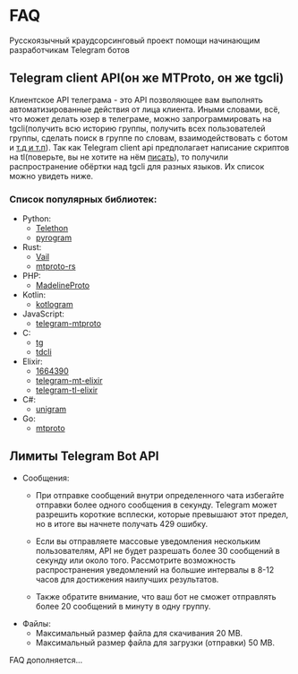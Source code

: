 # FAQ
Русскоязычный краудсорсинговый проект помощи начинающим разработчикам Telegram ботов
## Telegram client API(он же MTProto, он же tgcli)
Клиентское API телеграма - это API позволяющее вам выполнять автоматизированные действия от лица клиента.
Иными словами, всё, что может делать юзер в телеграме, можно запрограммировать на tgcli(получить всю историю группы,
получить всех пользователей группы, сделать поиск в группе по словам, взаимодействовать с ботом и [т.д и т.п](http://stek29.rocks/tl-schema/latest/)).
Так как Telegram client api предполагает написание скриптов на tl(поверьте, вы не хотите на нём [писать](https://tlgrm.ru/docs/mtproto/TL)), то получили распространение обёртки над tgcli для разных языков.
Их список можно увидеть ниже.
### Список популярных библиотек:
+ Python:
  - [Telethon](https://github.com/LonamiWebs/Telethon)
  - [pyrogram](https://github.com/pyrogram/pyrogram)  
+ Rust: 
  - [Vail](https://github.com/JuanPotato/Vail)
  - [mtproto-rs](https://github.com/Connicpu/mtproto-rs)  
+ PHP: 
  - [MadelineProto](https://github.com/danog/MadelineProto)  
+ Kotlin: 
  - [kotlogram](https://github.com/badoualy/kotlogram)  
+ JavaScript: 
  - [telegram-mtproto](https://github.com/zerobias/telegram-mtproto)  
+ C: 
  - [tg](https://github.com/vysheng/tg)
  - [tdcli](https://bitbucket.org/vysheng/tdcli)  
+ Elixir: 
  - [1664390](https://gitlab.com/snippets/1664390)
  - [telegram-mt-elixir](https://github.com/Fnux/telegram-mt-elixir)
  - [telegram-tl-elixir](https://github.com/Fnux/telegram-tl-elixir)  
+ C#: 
  - [unigram](https://github.com/unigramdev/unigram)  
+ Go: 
  - [mtproto](https://github.com/sdidyk/mtproto)  

## Лимиты Telegram Bot API

+ Сообщения:
  - При отправке сообщений внутри определенного чата избегайте отправки более одного сообщения в секунду. Telegram может разрешить короткие всплески, которые превышают этот предел, но в итоге вы начнете получать 429 ошибку.

  - Если вы отправляете массовые уведомления нескольким пользователям, API не будет разрешать более 30 сообщений в секунду или около того. Рассмотрите возможность распространения уведомлений на большие интервалы в 8-12 часов для достижения наилучших результатов.

  - Также обратите внимание, что ваш бот не сможет отправлять более 20 сообщений в минуту в одну группу.
+ Файлы:
	- Максимальный размер файла для скачивания 20 MB.
  - Максимальный размер файла для загрузки (отправки) 50 MB.

FAQ дополняется...  
